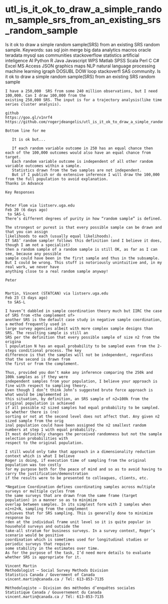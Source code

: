 # utl_is_it_ok_to_draw_a_simple_random_sample_srs_from_an_existing_srs_random_sample
Is it ok to draw a simple random sample(SRS) from an existing  SRS random sample.  Keywords: sas sql join merge big data analytics macros oracle teradata mysql sas communities stackoverflow statistics artificial inteligence AI Python R Java Javascript WPS Matlab SPSS Scala Perl C C# Excel MS Access JSON graphics maps NLP natural language processing machine learning igraph DOSUBL DOW loop stackoverfl SAS community.
    Is it ok to draw a simple random sample(SRS) from an existing  SRS random sample

    I have a 250,000  SRS from some 240 million observations, but I need 100,000. Can I draw 100,000 from the
    existing 250,000 SRS. The input is for a trajectory analysis(like time series cluster analysis).
    
    github
    https://goo.gl/v1nrf4
    https://github.com/rogerjdeangelis/utl_is_it_ok_to_draw_a_simple_random_sample_srs_from_an_existing_srs_random_sample

    Bottom line for me

       It is ok but...

       If each random variable outcome in 250 has an equal chance then each of the 100,000 outcomes would also have an equal chance from target.
       Each random variable outcome is independent of all other random variable outcomes within a sample.      
       Statistics drawn from the two samples are not independent.
       But if I publish or do extensive inference I will draw the 100,000 from the full population to avoid explanation.
    Thanks in Advance

    Key Responses


    Peter Flom via listserv.uga.edu
    Feb 20 (6 days ago)
     to SAS-L
    There’s different degrees of purity in how “random sample” is defined.

    The strongest or purest is that every possible sample can be drawn and that you can assign
    likelihoods to each (usually equal likelihoods).
    If SAS’ random sampler follows this definition (and I believe it does, though I am not a specialist)
    then a random sample of a random sample is still OK, as far as I can see, because any possible
    sample could have been in the first sample and thus in the subsample.
    But I could be wrong. This stuff is notoriously unintuitive and, in my real work, we never have
    anything close to a real random sample anyway!

    Peter


    Martin, Vincent (STATCAN) via listserv.uga.edu
    Feb 23 (3 days ago)
     to SAS-L

    I haven’t dabbled in sample coordination theory much but IIRC the case of SRS from <the complement of>
    another SRS is the default case study in negative sample coordination, a method frequently used in
    large survey agencies albeit with more complex sample designs than SRS. The resulting sample is still an
    SRS per the definition that every possible sample of size n2 from the origina
    l population N has an equal probability to be sampled even from the 2-steps conditional process. The key
    difference is that the samples will not be independent, regardless that the second is drawn from
    the first or from the complement.

    Thus, provided you don’t make any inference comparing the 250k and 100k samples as if they were
    independent samples from your population, I believe your approach is fine with respect to sampling theory.
    Even though I don’t think John’s suggested brute force approach is what would be implemented in
    this situation, by definition, an SRS sample of n2=100k from the original population is achieved
    if all possible n2 sized samples had equal probability to be sampled. So whether there is (re)
    sorting or not at the second level does not affect that. Any given n2 sized sample from the orig
    inal population could have been assigned the n2 smallest random numbers at step 1 with equal probability.
    It most definitely changes the perceived randomness but not the sample selection probabilities with
    respect to the original population.

    I still would only take that approach in a dimensionality reduction context which is what I believe
    Roger is doing, if execution time of sampling from the original population was too costly
    for my purpose both for the peace of mind and so as to avoid having to carry the justification/demonstration
    if the results were to be presented to colleagues, clients, etc.

    *Negative Coordination defines coordinating samples across multiple surveys or multiple cycles from
    the same surveys that are drawn from the same frame (target population) in a manner so as to minimize
    overlap between samples. In its simplest form with 2 samples when n1+n2<N, sampling from the complement
    achieves that for SRS sampling. This is generally done to minimize response bu
    rden at the individual frame unit level so it is quite popular in household surveys and outside the
    take-all stratum for business surveys. In a survey context, Roger’s scenario would be positive
    coordination which is sometimes used for longitudinal studies or periodic surveys that require
    some stability in the estimates over time.
    As for the purpose of the task, I’d need more details to evaluate whether SRS is appropriate for it.

    Vincent Martin
    Methodologist – Social Survey Methods Division
    Statistics Canada / Government of Canada
    vincent.martin@canada.ca / Tel: 613-853-7135

    Méthodologiste – Division des méthodes d’enquêtes sociales
    Statistique Canada / Gouvernement du Canada
    vincent.martin@canada.ca / Tél: 613-853-7135


